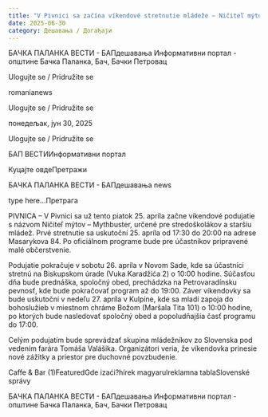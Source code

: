 ```yaml
---
title: "V Pivnici sa začína víkendové stretnutie mládeže – Ničiteľ mýtov"
date: 2025-06-30
category: Дешавања / Догађаји
---
```


БАЧКА ПАЛАНКА ВЕСТИ - БАПдешавања Информативни портал - општине Бачка Паланка, Бач, Бачки Петровац

Ulogujte se / Pridružite se

romanianews

Ulogujte se / Pridružite se

понедељак, јун 30, 2025

Ulogujte se / Pridružite se

БАП ВЕСТИИнформативни портал

Куцајте овдеПретражи

БАЧКА ПАЛАНКА ВЕСТИ - БАПдешавања news

type here...Претрага

PIVNICA – V Pivnici sa už tento piatok 25. apríla začne víkendové podujatie s názvom Ničiteľ mýtov – Mythbuster, určené pre stredoškolákov a staršiu mládež. Prvé stretnutie sa uskutoční 25. apríla od 17:30 do 20:00 na adrese Masarykova 84. Po oficiálnom programe bude pre účastníkov pripravené malé občerstvenie.

Podujatie pokračuje v sobotu 26. apríla v Novom Sade, kde sa účastníci stretnú na Biskupskom úrade (Vuka Karadžića 2) o 10:00 hodine. Súčasťou dňa bude prednáška, spoločný obed, prechádzka na Petrovaradínsku pevnosť, kde bude pokračovať program až do 19:00.
Záver víkendovky sa bude uskutoční v nedeľu 27. apríla v Kulpíne, kde sa mladí zapoja do bohoslužieb v miestnom chráme Božom (Maršala Tita 101) o 10:00 hodine, po ktorých bude nasledovať spoločný obed a popoludňajšia časť programu do 17:00.


Celým podujatím bude sprevádzať skupina mládežníkov zo Slovenska pod vedením farára Tomáša Valášika. Organizátori veria, že víkendovka prinesie nové zážitky a priestor pre duchovné povzbudenie.

Caffe & Bar (1)FeaturedGde izaći?hírek magyarulreklamna tablaSlovenské správy

БАЧКА ПАЛАНКА ВЕСТИ - БАПдешавања Информативни портал - општине Бачка Паланка, Бач, Бачки Петровац
